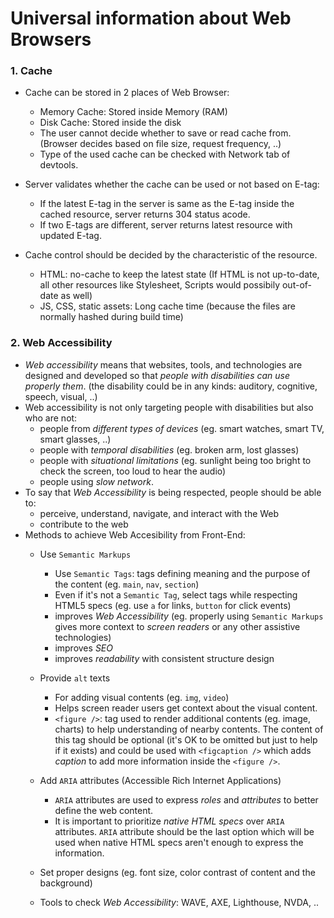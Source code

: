 # Universal information about Web Browsers

### 1. Cache
- Cache can be stored in 2 places of Web Browser:
    - Memory Cache: Stored inside Memory (RAM)
    - Disk Cache: Stored inside the disk
    - The user cannot decide whether to save or read cache from. (Browser decides based on file size, request frequency, ..)
    - Type of the used cache can be checked with Network tab of devtools.

- Server validates whether the cache can be used or not based on E-tag:
    - If the latest E-tag in the server is same as the E-tag inside the cached resource, server returns 304 status acode.
    - If two E-tags are different, server returns latest resource with updated E-tag.

- Cache control should be decided by the characteristic of the resource.
    - HTML: no-cache to keep the latest state (If HTML is not up-to-date, all other resources like Stylesheet, Scripts would possibily out-of-date as well)
    - JS, CSS, static assets: Long cache time (because the files are normally hashed during build time)


### 2. Web Accessibility
- *Web accessibility* means that websites, tools, and technologies are designed and developed so that *people with disabilities can use properly them*. (the disability could be in any kinds: auditory, cognitive, speech, visual, ..)
- Web accessibility is not only targeting people with disabilities but also who are not:
    - people from *different types of devices* (eg. smart watches, smart TV, smart glasses, ..)
    - people with *temporal disabilities* (eg. broken arm, lost glasses)
    - people with *situational limitations* (eg. sunlight being too bright to check the screen, too loud to hear the audio)
    - people using *slow network*.
- To say that *Web Accessibility* is being respected, people should be able to:
    - perceive, understand, navigate, and interact with the Web
    - contribute to the web
- Methods to achieve Web Accesibility from Front-End:
    - Use `Semantic Markups`
        - Use `Semantic Tags`: tags defining meaning and the purpose of the content (eg. `main`, `nav`, `section`)
        - Even if it's not a `Semantic Tag`, select tags while respecting HTML5 specs (eg. use `a` for links, `button` for click events)
        - improves *Web Accessibility* (eg. properly using `Semantic Markups` gives more context to *screen readers* or any other assistive technologies)
        - improves *SEO*
        - improves *readability* with consistent structure design
    
    - Provide `alt` texts
        - For adding visual contents (eg. `img`, `video`)
        - Helps screen reader users get context about the visual content.
        - `<figure />`: tag used to render additional contents (eg. image, charts) to help understanding of nearby contents. The content of this tag should be optional (it's OK to be omitted but just to help if it exists) and could be used with `<figcaption />` which adds *caption* to add more information inside the `<figure />`.
    
    - Add `ARIA` attributes (Accessible Rich Internet Applications)
        - `ARIA` attributes are used to express *roles* and *attributes* to better define the web content.
        - It is important to prioritize *native HTML specs* over `ARIA` attributes. `ARIA` attribute should be the last option which will be used when native HTML specs aren't enough to express the information.

    - Set proper designs (eg. font size, color contrast of content and the background)
    - Tools to check *Web Accessibility*: WAVE, AXE, Lighthouse, NVDA, ..